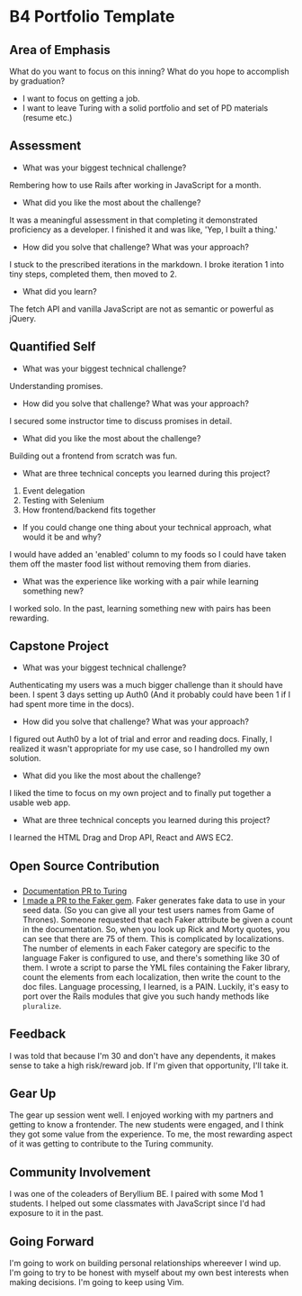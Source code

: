 # B4 Portfolio Template

## Area of Emphasis

What do you want to focus on this inning? What do you hope to accomplish by graduation?
- I want to focus on getting a job.
- I want to leave Turing with a solid portfolio and set of PD materials (resume etc.)

## Assessment

* What was your biggest technical challenge?

Rembering how to use Rails after working in JavaScript for a month.
* What did you like the most about the challenge?

It was a meaningful assessment in that completing it demonstrated proficiency as a developer. I finished it and was like, 'Yep, I built a thing.'
* How did you solve that challenge? What was your approach?

I stuck to the prescribed iterations in the markdown. I broke iteration 1 into tiny steps, completed them, then moved to 2. 
* What did you learn?

The fetch API and vanilla JavaScript are not as semantic or powerful as jQuery. 

## Quantified Self

* What was your biggest technical challenge?

Understanding promises.
* How did you solve that challenge? What was your approach?

I secured some instructor time to discuss promises in detail.
* What did you like the most about the challenge?

Building out a frontend from scratch was fun.
* What are three technical concepts you learned during this project?

1. Event delegation
1. Testing with Selenium
1. How frontend/backend fits together

* If you could change one thing about your technical approach, what would it be and why?

 I would have added an 'enabled' column to my foods so I could have taken them off the master food list without removing them from diaries. 
* What was the experience like working with a pair while learning something new?

 I worked solo. In the past, learning something new with pairs has been rewarding.

## Capstone Project

* What was your biggest technical challenge?

Authenticating my users was a much bigger challenge than it should have been. I spent 3 days setting up Auth0 (And it probably could have been 1 if I had spent more time in the docs).
* How did you solve that challenge? What was your approach?

I figured out Auth0 by a lot of trial and error and reading docs. Finally, I realized it wasn't appropriate for my use case, so I handrolled my own solution.
* What did you like the most about the challenge?

I liked the time to focus on my own project and to finally put together a usable web app. 
* What are three technical concepts you learned during this project?

I learned the HTML Drag and Drop API, React and AWS EC2. 

## Open Source Contribution
### 

* [Documentation PR to Turing](https://github.com/turingschool/challenges/pull/44)
* [I made a PR to the Faker gem](https://github.com/stympy/faker/pull/989/commits/78051fce0ec6044546b10098a15be7a886936ac4). Faker generates fake data to use in your seed data. (So you can give all your test users names from Game of Thrones). Someone requested that each Faker attribute be given a count in the documentation. So, when you look up Rick and Morty quotes, you can see that there are 75 of them. This is complicated by localizations. The number of elements in each Faker category are specific to the language Faker is configured to use, and there's something like 30 of them. I wrote a script to parse the YML files containing the Faker library, count the elements from each localization, then write the count to the doc files. Language processing, I learned, is a PAIN. Luckily, it's easy to port over the Rails modules that give you such handy methods like `pluralize`. 

## Feedback

I was told that because I'm 30 and don't have any dependents, it makes sense to take a high risk/reward job. If I'm given that opportunity, I'll take it. 

## Gear Up

The gear up session went well. I enjoyed working with my partners and getting to know a frontender. The new students were engaged, and I think they got some value from the experience. To me, the most rewarding aspect of it was getting to contribute to the Turing community.

## Community Involvement

I was one of the coleaders of Beryllium BE. I paired with some Mod 1 students. I helped out some classmates with JavaScript since I'd had exposure to it in the past.

## Going Forward

I'm going to work on building personal relationships whereever I wind up. I'm going to try to be honest with myself about my own best interests when making decisions. I'm going to keep using Vim.
